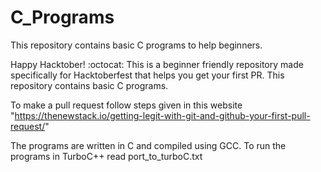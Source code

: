 # C_Programs
This repository contains basic C programs to help beginners.

Happy Hacktober! :octocat: This is a beginner friendly repository made specifically for Hacktoberfest that helps you get your first PR. This repository contains basic C programs. 

To make a pull request follow steps given in this website "https://thenewstack.io/getting-legit-with-git-and-github-your-first-pull-request/"

The programs are written in C and compiled using GCC. To run the programs in TurboC++ read port_to_turboC.txt
